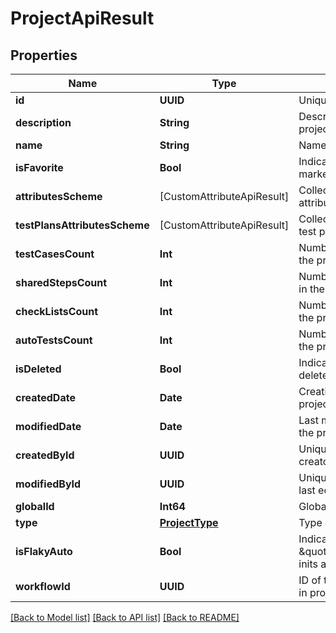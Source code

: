 # ProjectApiResult

## Properties
Name | Type | Description | Notes
------------ | ------------- | ------------- | -------------
**id** | **UUID** | Unique ID of the project | 
**description** | **String** | Description of the project | [optional] 
**name** | **String** | Name of the project | 
**isFavorite** | **Bool** | Indicates if the project is marked as favorite | 
**attributesScheme** | [CustomAttributeApiResult] | Collection of the project attributes | [optional] 
**testPlansAttributesScheme** | [CustomAttributeApiResult] | Collection of the project test plans attributes | [optional] 
**testCasesCount** | **Int** | Number of test cases in the project | [optional] 
**sharedStepsCount** | **Int** | Number of shared steps in the project | [optional] 
**checkListsCount** | **Int** | Number of checklists in the project | [optional] 
**autoTestsCount** | **Int** | Number of autotests in the project | [optional] 
**isDeleted** | **Bool** | Indicates if the project is deleted | 
**createdDate** | **Date** | Creation date of the project | 
**modifiedDate** | **Date** | Last modification date of the project | [optional] 
**createdById** | **UUID** | Unique ID of the project creator | 
**modifiedById** | **UUID** | Unique ID of the project last editor | [optional] 
**globalId** | **Int64** | Global ID of the project | 
**type** | [**ProjectType**](ProjectType.md) | Type of the project | 
**isFlakyAuto** | **Bool** | Indicates if the status \&quot;Flaky/Stable\&quot; inits automatically | 
**workflowId** | **UUID** | ID of the workflow used in project | 

[[Back to Model list]](../README.md#documentation-for-models) [[Back to API list]](../README.md#documentation-for-api-endpoints) [[Back to README]](../README.md)


